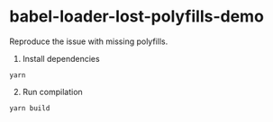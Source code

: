 # babel-loader-lost-polyfills-demo

Reproduce the issue with missing polyfills.

1. Install dependencies
```
yarn
```

2. Run compilation

```
yarn build
```
